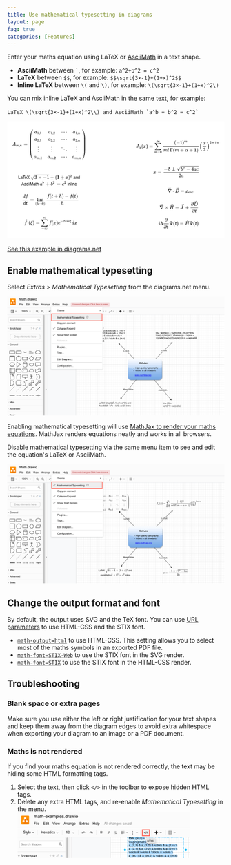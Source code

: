 ```yaml
---
title: Use mathematical typesetting in diagrams
layout: page
faq: true
categories: [Features]
---
```




Enter your maths equation using LaTeX or [AsciiMath](http://www.intmath.com/help/send-math-email-syntax.php) in a text shape.
* **AsciiMath** between `` ` ``, for example: `a^2+b^2 = c^2`
* **LaTeX** between ``$$``, for example: ``$$\sqrt{3×-1}+(1+x)^2$$``
* **Inline LaTeX** between ``\(`` and ``\)``, for example: ``\(\sqrt{3×-1}+(1+x)^2\)``

You can mix inline LaTeX and AsciiMath in the same text, for example:

``LaTeX \(\sqrt{3×-1}+(1+x)^2\\) and AsciiMath `a^b + b^2 = c^2` ``

[<img src="/assets/img/blog/maths-examples2.png" style="max-width:100%;height:auto;" alt="Mathematical typesetting will render equations written in LaTeX or AsciiMath">](https://app.diagrams.net/?lightbox=1&highlight=0000ff&edit=_blank&layers=1&title=math.xml#R7Vhbb6M4FP4t%2B4BEHliBuSR5bEin3dFWWqmVpm8jB5zgHcAZ4yS0v36PLxAIJLvVRJ2Z1UhRa59zfGzzfecClh8X9R3H2%2ByBpSS3kJvWlr%2B0EPK8cA7%2FpORFS6aRpwUbTlNjdBQ80ldihK6R7mhKqp6hYCwXdNsXJqwsSSJ6Msw5O%2FTN1iw3uxr%2FW7whPQspeExwPpR%2BoqnItHSGoqP8ntBN1uzsRebCK5x82XC2K81%2BJSuJ1hS4cWOcVxlO2aFzLP%2FW8mPOmNCjoo5JLh8r7Z39wxlte2ROSvFfFiC9YI%2Fznbm1hQL43Xy2povCQnFpTUHqKh1c3K9vLH8hBWG8IhsK6sUWbsVprQx7JgCDdAOHij3jBkW42Gp1q0NDHXhPUiaqc0uaU4Wx%2FI3uii7sit6%2BK%2FrXXUG2b1ef%2Bj2vSUd2PFlw4ZbFhVsWb7%2FlEfETrAlwuY90oH6Kw%2BKlCRlBaqDdIhNFDgIPhtUWJ7TcwCw8zp4YbLp0IND9xSGjgjyCXLo4QCYBGdsTvs5VXGQ0TUkJsjXN85jljINQBRR4E5x9IafCJqKkcxWEJDUz8CooxPdNTjfgclmA75wMQ8ZEkTQndUdkQuiOsIII%2FgImRhvN9AqT6CKTYA7HrIF8E2lZN2O4RohNptq0no8hCwMTteMRHJ6J4I%2BfATacbzNs15MmgiWU1a6AvzktqKg05vLpAKThLchpuRYv2nDNcQJ62%2FEmoCukCVj%2FZhiJYj24w0WB7UKxyZBF7doKYLVaKTcla2HroXFea52iqTxCzOXjmZjjqLBzR3z%2FImCfgEHg9hg4R0MGNqzsMjAKvp2AsyEBIzhXwzjbWWn8HInUVy7sFUCLnAAnE%2BDlBxvhidWc7ReSwdz7Pexh6U2H6cQLp0Mwm37rW8D0pgM0%2F8RP5FkHny3TB0AIgelbsW%2FNp44uPgsbbrWoZZ5AYCPzDYaKgaJcYrjiMNrI0U2VUPogmyDwF7kY7FdtdCtetLxJ1EwSw6VlTpsO6mdniL%2FARpAASQi%2FAmVmXp8v85Hy40ZDvkyvUH2ch33u3bvPf2%2Benp%2Fv6ld39sdXJxqSqEnXnbqSrnXuT0WnxXR1aYKBLE12piWqKKiWHubupG3DjKe1LYBB2cSBgSk22VtKRIOILE%2BXkOOkoq94pRxJiLeMlkI9vBBK2lJ62glW6RcZT%2FVOo0iO4H0WXM%2FtZ3Y0kg38YCS1N28510d3JOF30M2wTA9rXc11wVfymnawvNiQOG0bMmhKJNb1hOjewJGpZivdUvW8mm1U%2B6r72nJVmfY2rcfl%2FxOSTHskaQnRIUmA3pMkDUvPkGRPEt0GlvCkcBvP8r2ka7A8yQw8Y5IgpEya15o3gsf11X8s9PzpSYgHI91b%2BK7onfsscBE9QQtSdS3uT%2BDT0o8NdoteEpexjAEVnA8Y0Lw%2BHPXih8G%2F0z3saUXVymuQAmhx0geikboeeO9KC%2F88LUx2z1aYn4P1DIxh%2FFdF7X5JkEUEufd6clR%2Ff7ivEe7eKbJj6dq%2FUrqG6fFrotJ1vtb6t%2F8A)

[See this example in diagrams.net](https://app.diagrams.net/?lightbox=1&highlight=0000ff&edit=_blank&layers=1&title=math.xml#R7Vhbb6M4FP4t%2B4BEHliBuSR5bEin3dFWWqmVpm8jB5zgHcAZ4yS0v36PLxAIJLvVRJ2Z1UhRa59zfGzzfecClh8X9R3H2%2ByBpSS3kJvWlr%2B0EPK8cA7%2FpORFS6aRpwUbTlNjdBQ80ldihK6R7mhKqp6hYCwXdNsXJqwsSSJ6Msw5O%2FTN1iw3uxr%2FW7whPQspeExwPpR%2BoqnItHSGoqP8ntBN1uzsRebCK5x82XC2K81%2BJSuJ1hS4cWOcVxlO2aFzLP%2FW8mPOmNCjoo5JLh8r7Z39wxlte2ROSvFfFiC9YI%2Fznbm1hQL43Xy2povCQnFpTUHqKh1c3K9vLH8hBWG8IhsK6sUWbsVprQx7JgCDdAOHij3jBkW42Gp1q0NDHXhPUiaqc0uaU4Wx%2FI3uii7sit6%2BK%2FrXXUG2b1ef%2Bj2vSUd2PFlw4ZbFhVsWb7%2FlEfETrAlwuY90oH6Kw%2BKlCRlBaqDdIhNFDgIPhtUWJ7TcwCw8zp4YbLp0IND9xSGjgjyCXLo4QCYBGdsTvs5VXGQ0TUkJsjXN85jljINQBRR4E5x9IafCJqKkcxWEJDUz8CooxPdNTjfgclmA75wMQ8ZEkTQndUdkQuiOsIII%2FgImRhvN9AqT6CKTYA7HrIF8E2lZN2O4RohNptq0no8hCwMTteMRHJ6J4I%2BfATacbzNs15MmgiWU1a6AvzktqKg05vLpAKThLchpuRYv2nDNcQJ62%2FEmoCukCVj%2FZhiJYj24w0WB7UKxyZBF7doKYLVaKTcla2HroXFea52iqTxCzOXjmZjjqLBzR3z%2FImCfgEHg9hg4R0MGNqzsMjAKvp2AsyEBIzhXwzjbWWn8HInUVy7sFUCLnAAnE%2BDlBxvhidWc7ReSwdz7Pexh6U2H6cQLp0Mwm37rW8D0pgM0%2F8RP5FkHny3TB0AIgelbsW%2FNp44uPgsbbrWoZZ5AYCPzDYaKgaJcYrjiMNrI0U2VUPogmyDwF7kY7FdtdCtetLxJ1EwSw6VlTpsO6mdniL%2FARpAASQi%2FAmVmXp8v85Hy40ZDvkyvUH2ch33u3bvPf2%2Benp%2Fv6ld39sdXJxqSqEnXnbqSrnXuT0WnxXR1aYKBLE12piWqKKiWHubupG3DjKe1LYBB2cSBgSk22VtKRIOILE%2BXkOOkoq94pRxJiLeMlkI9vBBK2lJ62glW6RcZT%2FVOo0iO4H0WXM%2FtZ3Y0kg38YCS1N28510d3JOF30M2wTA9rXc11wVfymnawvNiQOG0bMmhKJNb1hOjewJGpZivdUvW8mm1U%2B6r72nJVmfY2rcfl%2FxOSTHskaQnRIUmA3pMkDUvPkGRPEt0GlvCkcBvP8r2ka7A8yQw8Y5IgpEya15o3gsf11X8s9PzpSYgHI91b%2BK7onfsscBE9QQtSdS3uT%2BDT0o8NdoteEpexjAEVnA8Y0Lw%2BHPXih8G%2F0z3saUXVymuQAmhx0geikboeeO9KC%2F88LUx2z1aYn4P1DIxh%2FFdF7X5JkEUEufd6clR%2Ff7ivEe7eKbJj6dq%2FUrqG6fFrotJ1vtb6t%2F8A)

## Enable mathematical typesetting

Select _Extras > Mathematical Typesetting_ from the diagrams.net menu.

[<img src="/assets/img/blog/mathematical-typesetting-disabled.png" style="max-width:100%;height:auto;" alt="Click Extras > Mathematical Typesetting to render your equations in MathJax">](https://app.diagrams.net/#Uhttps%3A%2F%2Fraw.githubusercontent.com%2Fjgraph%2Fdrawio-diagrams%2Fmaster%2Fdiagrams%2Fmath.xml)

Enabling mathematical typesetting will use [MathJax to render your maths equations](https://www.mathjax.org/). MathJax renders equations neatly and works in all browsers.

Disable mathematical typesetting via the same menu item to see and edit the equation's LaTeX or AsciiMath.

 [<img src="/assets/img/blog/mathematical-typesetting-enabled.png" style="max-width:100%;height:auto;" alt="Click Extras > Mathematical Typesetting to render your equations in MathJax">](https://app.diagrams.net/#Uhttps%3A%2F%2Fraw.githubusercontent.com%2Fjgraph%2Fdrawio-diagrams%2Fmaster%2Fdiagrams%2Fmath.xml)

## Change the output format and font

By default, the output uses SVG and the TeX font. You can use [URL parameters](/doc/faq/supported-url-parameters) to use HTML-CSS and the STIX font.

* [``math-output=html``](https://app.diagrams.net/?math-output=html) to use HTML-CSS. This setting allows you to select most of the maths symbols in an exported PDF file.
* [``math-font=STIX-Web``](https://app.diagrams.net/?math-font=STIX-Web) to use the STIX font in the SVG render.
* [``math-font=STIX``](https://app.diagrams.net/?math-output=html&math-font=STIX) to use the STIX font in the HTML-CSS render.

## Troubleshooting

### Blank space or extra pages

Make sure you use either the left or right justification for your text shapes and keep them away from the diagram edges to avoid extra whitespace when exporting your diagram to an image or a PDF document.

### Maths is not rendered

If you find your maths equation is not rendered correctly, the text may be hiding some HTML formatting tags.

1. Select the text, then click ``</>`` in the toolbar to expose hidden HTML tags.
2. Delete any extra HTML tags, and re-enable _Mathematical Typesetting_ in the menu.
<br /><img src="/assets/img/blog/maths-unhide-html.png" style="width=100%;max-width:400px;height:auto;" alt="Unhide HTML tags if you have problems rendering your equation">
